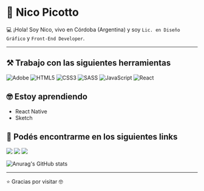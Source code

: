 <h1>🧔 Nico Picotto </h1>

💻 ¡Hola! Soy Nico, vivo en Córdoba (Argentina) y soy `Lic. en Diseño Gráfico` y `Front-End Developer`.

---

<h2>⚒️ Trabajo con las siguientes herramientas</h2>

![Adobe](https://img.shields.io/badge/adobe-%23FF0000.svg?style=for-the-badge&logo=adobe&logoColor=white)
![HTML5](https://img.shields.io/badge/html5-%23E34F26.svg?style=for-the-badge&logo=html5&logoColor=white)
![CSS3](https://img.shields.io/badge/css3-%231572B6.svg?style=for-the-badge&logo=css3&logoColor=white)
![SASS](https://img.shields.io/badge/SASS-hotpink.svg?style=for-the-badge&logo=SASS&logoColor=white)
![JavaScript](https://img.shields.io/badge/javascript-%23323330.svg?style=for-the-badge&logo=javascript&logoColor=%23F7DF1E)
![React](https://img.shields.io/badge/react-%2320232a.svg?style=for-the-badge&logo=react&logoColor=%2361DAFB)

<h2>🤓 Estoy aprendiendo</h2>

* React Native
* Sketch

<h2>📍 Podés encontrarme en los siguientes links</h2>

 <a href="(https://www.behance.net/nicolaspicotto"><img src="https://img.shields.io/badge/Behance-1769ff?style=for-the-badge&logo=behance&logoColor=white" /></a>
 <a href="https://www.linkedin.com/in/nicopicotto/"><img src="https://img.shields.io/badge/linkedin-%230077B5.svg?&style=for-the-badge&logo=linkedin&logoColor=white" /></a>
 <a href="https://www.instagram.com/npicotto"><img src="https://img.shields.io/badge/instagram-%23E4405F.svg?style=for-the-badge&logo=Instagram&logoColor=white" /></a>

![Anurag's GitHub stats](https://github-readme-stats.vercel.app/api?username=nicopicotto&show_icons=true&theme=dark)

---
:star: Gracias por visitar :nerd_face:
